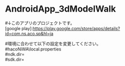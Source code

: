 # AndroidApp_3dModelWalk
#↓このアプリのプロジェクトです。  
[google play]:https://play.google.com/store/apps/details?id=com.ns.aco.sp&hl=ja  

#環境に合わせて以下の設定を変更してください。  
#hacoNiWA\local.properties  
#ndk.dir=  
#sdk.dir=
